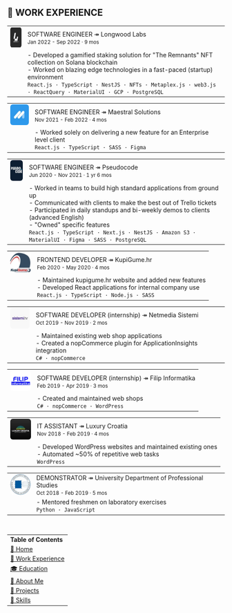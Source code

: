 ## 💼 WORK EXPERIENCE

|   |   |
|---|---|
|<img src="assets/longwood-labs.jpg" style="border-radius:6px" width="48" height="48" title="" />|SOFTWARE ENGINEER ↠ Longwood Labs<br/><small>Jan 2022 - Sep 2022 · 9 mos</small>|
||- Developed a gamified staking solution for "The Remnants" NFT collection on Solana blockchain<br/>- Worked on blazing edge technologies in a fast-paced (startup) environment<br/>`React.js · TypeScript · NestJS · NFTs · Metaplex.js · web3.js · ReactQuery · MaterialUI · GCP · PostgreSQL`|


|   |   |
|---|---|
|<img src="assets/maestral.jpg" style="border-radius:6px" width="48" height="48" title="" />|SOFTWARE ENGINEER ↠ Maestral Solutions<br/><small>Nov 2021 - Feb 2022 · 4 mos</small>|
||- Worked solely on delivering a new feature for an Enterprise level client<br/>`React.js · TypeScript · SASS · Figma`|


|   |   |
|---|---|
|<img src="assets/pseudocode.jpg" style="border-radius:6px" width="48" height="48" title="" />|SOFTWARE ENGINEER ↠ Pseudocode<br/><small>Jun 2020 - Nov 2021 · 1 yr 6 mos</small>|
||- Worked in teams to build high standard applications from ground up<br/>- Communicated with clients to make the best out of Trello tickets<br/>- Participated in daily standups and bi-weekly demos to clients (advanced English)<br/>- "Owned" specific features<br/>`React.js · TypeScript · Next.js · NestJS · Amazon S3 · MaterialUI · Figma · SASS · PostgreSQL`|


|   |   |
|---|---|
|<img src="assets/kupigume.jpg" style="border-radius:6px" width="48" height="48" title="" />|FRONTEND DEVELOPER ↠ KupiGume.hr<br/><small>Feb 2020 - May 2020 · 4 mos</small>|
||- Maintained kupigume.hr website and added new features<br/>- Developed React applications for internal company use<br/>`React.js · TypeScript · Node.js · SASS`|


|   |   |
|---|---|
|<img src="assets/netmedia-sistemi.jpg" style="border-radius:6px" width="48" height="48" title="" />|SOFTWARE DEVELOPER (internship) ↠ Netmedia Sistemi<br/><small>Oct 2019 - Nov 2019 · 2 mos</small>|
||- Maintained existing web shop applications<br/>- Created a nopCommerce plugin for ApplicationInsights integration<br/>`C# · nopCommerce`|


|   |   |
|---|---|
|<img src="assets/filip-informatika.png" style="border-radius:6px" width="48" height="48" title="" />|SOFTWARE DEVELOPER (internship) ↠ Filip Informatika<br/><small>Feb 2019 - Apr 2019 · 3 mos</small>|
||- Created and maintained web shops<br/>`C# · nopCommerce · WordPress`|


|   |   |
|---|---|
|<img src="assets/luxury-croatia.png" style="border-radius:6px" width="48" height="48" title="" />|IT ASSISTANT ↠ Luxury Croatia<br/><small>Nov 2018 - Feb 2019 · 4 mos</small>|
||- Developed WordPress websites and maintained existing ones<br/>- Automated ~50% of repetitive web tasks<br/>`WordPress`|


|   |   |
|---|---|
|<img src="assets/university.jpg" style="border-radius:6px" width="48" height="48" title="" />|DEMONSTRATOR ↠ University Department of Professional Studies<br/><small>Oct 2018 - Feb 2019 · 5 mos</small>|
||- Mentored freshmen on laboratory exercises<br/>`Python · JavaScript`|

<br />

|   |
|---|
|**Table of Contents**|
|[🏡 Home](./README.md#🏡-josip-volarević)|
|[💼 Work Experience](./WORK_EXPERIENCE.md#💼-work-experience)|
|[🎓 Education](./EDUCATION.md#🎓-education)|
|[👤 About Me](./ABOUT_ME.md#👤-about-me)|
|[🚧 Projects](./PROJECTS.md#🚧-projects)|
|[🧙 Skills](./SKILLS.md#🧙-skills)|
